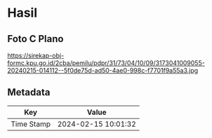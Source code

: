 # Hasil

## Foto C Plano

https://sirekap-obj-formc.kpu.go.id/2cba/pemilu/pdpr/31/73/04/10/09/3173041009055-20240215-014112--5f0de75d-ad50-4ae0-998c-f7701f9a55a3.jpg


## Metadata

| Key        | Value               |
| ---------- | ------------------- |
| Time Stamp | 2024-02-15 10:01:32 |



